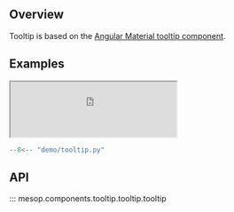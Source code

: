 ## Overview

Tooltip is based on the [Angular Material tooltip component](https://material.angular.io/components/tooltip/overview).

## Examples

<iframe class="component-demo" src="https://mesop-y677hytkra-uc.a.run.app/tooltip" style="height: 100px"></iframe>

```python
--8<-- "demo/tooltip.py"
```

## API

::: mesop.components.tooltip.tooltip.tooltip

